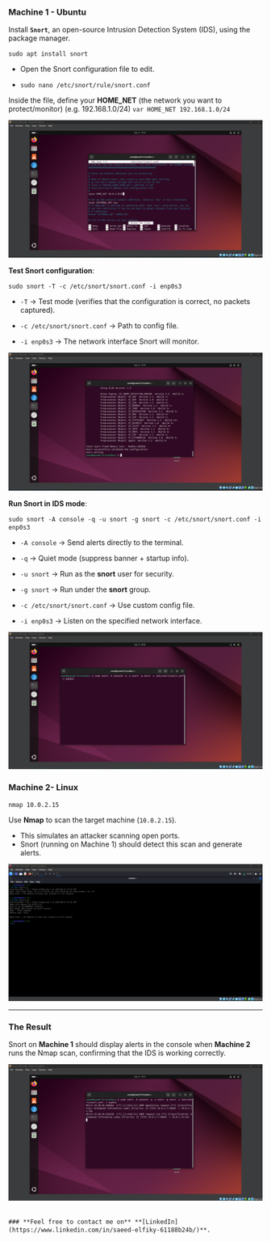 ### Machine 1 - Ubuntu

Install **`Snort`**, an open-source Intrusion Detection System (IDS), using the package manager.

```shell
sudo apt install snort
```


* Open the Snort configuration file to edit.  

* `sudo nano /etc/snort/rule/snort.conf`

Inside the file, define your **HOME_NET** (the network you want to protect/monitor) (e.g. 192.168.1.0/24) `var HOME_NET 192.168.1.0/24`

<p align ="center">
    <img src= "/projects/Snort_Nmape_IDS_IPS/photo/home_net.png"
</p>


**Test Snort configuration**:

```shell
sudo snort -T -c /etc/snort/snort.conf -i enp0s3
```

- `-T` → Test mode (verifies that the configuration is correct, no packets captured).
    
- `-c /etc/snort/snort.conf` → Path to config file.
    
- `-i enp0s3` → The network interface Snort will monitor.

<p align ="center">
    <img src= "/projects/Snort_Nmape_IDS_IPS/photo/conf_check.png"
</p>

**Run Snort in IDS mode**:

```shell
sudo snort -A console -q -u snort -g snort -c /etc/snort/snort.conf -i enp0s3
```

- `-A console` → Send alerts directly to the terminal.
    
- `-q` → Quiet mode (suppress banner + startup info).
    
- `-u snort` → Run as the **snort** user for security.
    
- `-g snort` → Run under the **snort** group.
    
- `-c /etc/snort/snort.conf` → Use custom config file.
    
- `-i enp0s3` → Listen on the specified network interface.

<p align ="center">
    <img src= "/projects/Snort_Nmape_IDS_IPS/photo/snort_ids.png"
</p>

### Machine 2- Linux
```shell
nmap 10.0.2.15
```

Use **Nmap** to scan the target machine (`10.0.2.15`).  
* This simulates an attacker scanning open ports.  
* Snort (running on Machine 1) should detect this scan and generate alerts.

<p align ="center">
    <img src= "/projects/Snort_Nmape_IDS_IPS/photo/attacker_machine.png"
</p>

----
### The Result
Snort on **Machine 1** should display alerts in the console when **Machine 2** runs the Nmap scan, confirming that the IDS is working correctly.

<p align ="center">
    <img src= "/projects/Snort_Nmape_IDS_IPS/photo/detect_result.png"
</p>

```

### **Feel free to contact me on** **[LinkedIn](https://www.linkedin.com/in/saeed-elfiky-61188b24b/)**.

